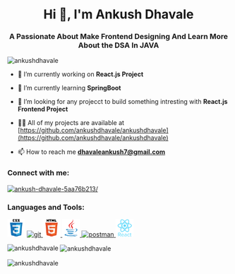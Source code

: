 <h1 align="center">Hi 👋, I'm Ankush Dhavale</h1>
<h3 align="center">A Passionate About Make Frontend Designing And Learn More About the DSA In JAVA</h3>

<p align="left"> <img src="https://komarev.com/ghpvc/?username=ankushdhavale&label=Profile%20views&color=0e75b6&style=flat" alt="ankushdhavale" /> </p>

- 🔭 I’m currently working on **React.js Project**

- 🌱 I’m currently learning **SpringBoot**

- 🤝 I’m looking for any projecct to build something intresting  with **React.js Frontend Project**

- 👨‍💻 All of my projects are available at [https://github.com/ankushdhavale/ankushdhavale](https://github.com/ankushdhavale/ankushdhavale)
  
- 📫 How to reach me **dhavaleankush7@gmail.com**


<h3 align="left">Connect with me:</h3>
<p align="left">
<a href="https://linkedin.com/in/ankush-dhavale-5aa76b213/" target="blank"><img align="center" src="https://raw.githubusercontent.com/rahuldkjain/github-profile-readme-generator/master/src/images/icons/Social/linked-in-alt.svg" alt="ankush-dhavale-5aa76b213/" height="30" width="40" /></a>
</p>

<h3 align="left">Languages and Tools:</h3>
<p align="left"> <a href="https://www.w3schools.com/css/" target="_blank" rel="noreferrer"> <img src="https://raw.githubusercontent.com/devicons/devicon/master/icons/css3/css3-original-wordmark.svg" alt="css3" width="40" height="40"/></a> <a href="https://git-scm.com/" target="_blank" rel="noreferrer"> <img src="https://www.vectorlogo.zone/logos/git-scm/git-scm-icon.svg" alt="git" width="40" height="40"/> </a> <a href="https://www.w3.org/html/" target="_blank" rel="noreferrer"> <img src="https://raw.githubusercontent.com/devicons/devicon/master/icons/html5/html5-original-wordmark.svg" alt="html5" width="40" height="40"/> </a> <a href="https://www.java.com" target="_blank" rel="noreferrer"> <img src="https://raw.githubusercontent.com/devicons/devicon/master/icons/java/java-original.svg" alt="java" width="40" height="40"/> </a> <a href="https://postman.com" target="_blank" rel="noreferrer"> <img src="https://www.vectorlogo.zone/logos/getpostman/getpostman-icon.svg" alt="postman" width="40" height="40"/> </a> <a href="https://reactjs.org/" target="_blank" rel="noreferrer"> <img src="https://raw.githubusercontent.com/devicons/devicon/master/icons/react/react-original-wordmark.svg" alt="react" width="40" height="40"/> </a> </p>

<p><img align="left" src="https://github-readme-stats.vercel.app/api/top-langs?username=ankushdhavale&show_icons=true&locale=en&layout=compact" alt="ankushdhavale" /></p>

<p>&nbsp;<img align="center" src="https://github-readme-stats.vercel.app/api?username=ankushdhavale&show_icons=true&locale=en" alt="ankushdhavale" /></p>

<p><img align="center" src="https://github-readme-streak-stats.herokuapp.com/?user=ankushdhavale&" alt="ankushdhavale" /></p>
